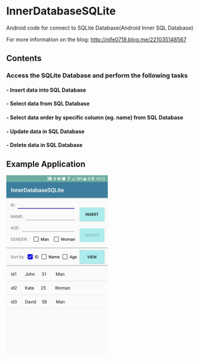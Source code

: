 # InnerDatabaseSQLite
Android code for connect to SQLite Database(Android Inner SQL Database)

For more information on the blog: http://nife0719.blog.me/221035148567 

## Contents
### Access the SQLite Database and perform the following tasks
#### - Insert data into SQL Database
#### - Select data from SQL Database
#### - Select data order by specific column (eg. name) from SQL Database
#### - Update data in SQL Database
#### - Delete data in SQL Database

## Example Application
![ExampleApplication]

[ExampleApplication]: SQLite_Example_Application.gif
